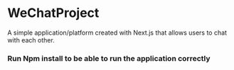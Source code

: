 # WeChatProject

A simple application/platform created with Next.js that allows users to chat with each other.

### Run Npm install to be able to run the application correctly

